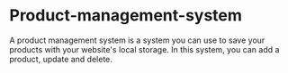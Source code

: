 # Product-management-system
A product management system is a system you can use to save your products with your website's local storage. In this system, you can add a product, update and delete.
